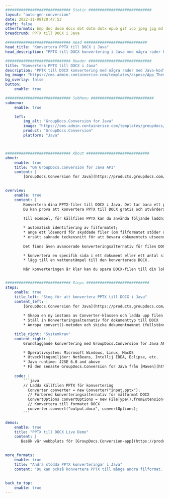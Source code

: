 ```yaml
---
############################# Static ############################
layout: "auto-gen-conversion"
date: 2022-11-08T20:47:53
draft: false
otherformats: bmp doc docm docx dot dotm dotx epub gif ico jpeg jpg md odt ott pdf png psd rtf tex tif tiff txt xps
breadcrumb: PPTX till DOCX i Java

############################# Head ############################
head_title: "Konvertera PPTX till DOCX i Java"
head_description: "PPTX till DOCX konvertering i Java med några rader kod. Konvertera över 160 filformat med hjälp av GroupDocs dokumentkonverterings-API för Java"

############################# Header ############################
title: "Konvertera PPTX till DOCX i Java"
description: "PPTX till DOCX konvertering med några rader med Java-kod"
bg_image: "https://cms.admin.containerize.com/templates/aspose/App_Themes/V3/images/bg/header1.png"
bg_overlay: false
button:
    enable: true

############################# SubMenu ############################
submenu:
    enable: true

    left:
        img_alt: "GroupDocs.Conversion for Java"
        image: "https://cms.admin.containerize.com/templates/groupdocs/images/product-logos/90x90-noborder/groupdocs-conversion-java.png"
        product: "GroupDocs.Conversion"
        platform: "Java"



############################# About ############################
about:
    enable: true
    title: "Om GroupDocs.Conversion for Java API"
    content: |
        [GroupDocs.Conversion for Java](https://products.groupdocs.com/conversion/java/) är ett avancerat filformatkonverterings-API för konvertering mellan populära bild- och dokumentformat som Microsoft Office, OpenDocument, PDF, HTML, e-post, CAD. och mycket mer med bara några rader kod. Det inbyggda API:t upptäcker automatiskt formaten för originaldokumenten och erbjuder många alternativ för att anpassa de konverterade dokumenten. Tillsammans med funktionen att extrahera information från ett dokument, stöder den också cachelagring av konverteringsresultaten till den lokala disken som standard. Men alla typer av cachelagring kan stödjas genom att implementera lämpliga gränssnitt - Amazon S3, Dropbox, Google Drive, Windows Azure, Reddis eller andra.
    

overview:
    enable: true
    content: |
        Konvertera dina PPTX-filer till DOCX i Java. Det tar bara ett par rader med Java-kod på valfri plattform, som Windows, Linux, macOS.
        Du kan prova att konvertera PPTX till DOCX gratis och utvärdera kvaliteten på konverteringsresultaten. Tillsammans med enkla filkonverteringsskript kan du prova mer sofistikerade alternativ för att ladda källfilen PPTX och lagra DOCX-utdata. 
        
        Till exempel, för källfilen PPTX kan du använda följande laddningsalternativ:

        * automatisk identifiering av filformatet;
        * ange ett lösenord för skyddade filer (om filformatet stöder det);
        * ersätt saknade teckensnitt för att bevara dokumentets utseende.
        
        Det finns även avancerade konverteringsalternativ för filen DOCX:

        * konvertera en specifik sida i ett dokument eller ett antal sidor;
        * lägg till en vattenstämpel till den konverterade DOCX.

        När konverteringen är klar kan du spara DOCX-filen till din lokala filsökväg eller till tredje parts lagring såsom FTP, Amazon S3, Google Drive, Dropbox etc. Observera - för att konvertera PPTX till DOCX behöver du inte installera någon ytterligare programvara, såsom MS Office, Open Office, Adobe Acrobat Reader etc.


############################# Steps ############################
steps:
    enable: true
    title_left: "Steg för att konvertera PPTX till DOCX i Java"
    content_left: |
        [GroupDocs.Conversion for Java](https://products.groupdocs.com/conversion/java/) låter utvecklare enkelt konvertera PPTX fil till DOCX med några rader kod.
        
        * Skapa en ny instans av Converter-klassen och ladda upp filen PPTX med den fullständiga sökvägen
        * Ställ in Konverteringsalternativ för dokumenttyp till DOCX
        * Anropa convert()-metoden och skicka dokumentnamnet (fullständig sökväg) och formatet (DOCX) som en parameter

    title_right: "Systemkrav"
    content_right: |
        Grundläggande konvertering med GroupDocs.Conversion for Java API kan göras med bara några rader kod. Våra API:er stöds på alla större plattformar och operativsystem. Innan du kör koden nedan, se till att du har följande förutsättningar installerade på ditt system.

        * Operativsystem: Microsoft Windows, Linux, MacOS
        * Utvecklingsmiljöer: NetBeans, Intellij IDEA, Eclipse, etc.
        * Java runtime: J2SE 6.0 and above
        * Få den senaste GroupDocs.Conversion for Java från [Maven](https://repository.groupdocs.com/webapp/#/artifacts/browse/tree/General/repo/com/groupdocs/groupdocs-conversion)
         
    code: |
        ```java    
        // Ladda källfilen PPTX för konvertering
          Converter converter = new Converter("input.pptx");
          // Förbered konverteringsalternativ för målformat DOCX
          ConvertOptions convertOptions = new FileType().fromExtension("docx").getConvertOptions();
          // Konvertera till formatet DOCX
          converter.convert("output.docx", convertOptions);
        ```

demos:
    enable: true
    title: "PPTX till DOCX Live Demo"
    content: |
       Besök vår webbplats för [GroupDocs.Conversion-app](https://products.groupdocs.app/conversion/family) och försök konvertera PPTX till DOCX nu. Den kostnadsfria demon har följande fördelar
          

more_formats:
    enable: true
    title: "Andra stödda PPTX konverteringar i Java"
    content: "Du kan också konvertera PPTX till många andra filformat. Se listan nedan."
       
       
back_to_top:
    enable: true
---
```

